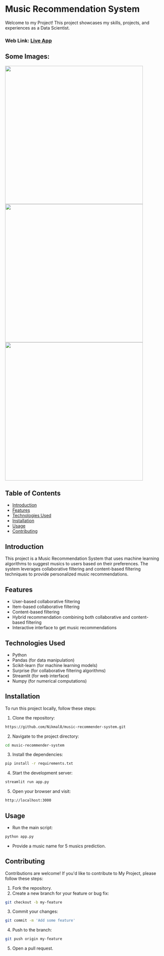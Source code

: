 # Music Recommendation System
Welcome to my Project! This project showcases my skills, projects, and experiences as a Data Scientist.

### Web Link: [Live App](https://musicrecommendersystem-dxk5pq2apezdpydygyrlvi.streamlit.app/)


## Some Images:
<img width="450px;" src="https://github.com/user-attachments/assets/8975def5-e7ae-4681-be9d-783e9c23c5a1"/>
<img width="450px;" src="https://github.com/user-attachments/assets/9180370c-2ed4-4bff-a1ce-15aa5e752004"/>
<img width="450px;" src="https://github.com/user-attachments/assets/56602a78-1a27-454e-9060-0213f0e332b2"/>


## Table of Contents
- [Introduction](#introduction)
- [Features](#features)
- [Technologies Used](#technologies-used)
- [Installation](#installation)
- [Usage](#usage)
- [Contributing](#contributing)

## Introduction
This project is a Music Recommendation System that uses machine learning algorithms to suggest musics to users based on their preferences. The system leverages collaborative filtering and content-based filtering techniques to provide personalized music recommendations.
## Features
- User-based collaborative filtering
- Item-based collaborative filtering
- Content-based filtering
- Hybrid recommendation combining both collaborative and content-based filtering
- Interactive interface to get music recommendations

## Technologies Used
- Python
- Pandas (for data manipulation)
- Scikit-learn (for machine learning models)
- Surprise (for collaborative filtering algorithms)
- Streamlit (for web interface)
- Numpy (for numerical computations)

## Installation
To run this project locally, follow these steps:

1. Clone the repository: 
```bash
https://github.com/Nikmal8/music-recommender-system.git
```
2. Navigate to the project directory: 
```bash
cd music-recommender-system
```
3. Install the dependencies: 
```bash
pip install -r requirements.txt
```
4. Start the development server: 
```bash
streamlit run app.py
```
5. Open your browser and visit: 
```bash
http://localhost:3000
```

## Usage
- Run the main script:
```bash
python app.py
```

- Provide a music name for 5 musics prediction.

## Contributing
Contributions are welcome! If you'd like to contribute to My Project, please follow these steps:

1. Fork the repository.
2. Create a new branch for your feature or bug fix: 
```bash
git checkout -b my-feature
```
3. Commit your changes: 
```bash
git commit -m 'Add some feature'
```
4. Push to the branch: 
```bash
git push origin my-feature
```
5. Open a pull request.


